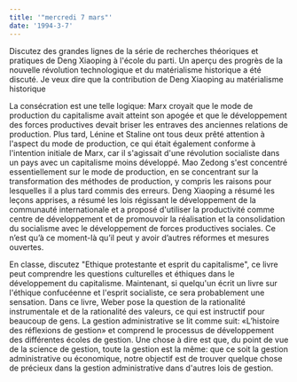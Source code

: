 ```yaml
---
title: '"mercredi 7 mars"'
date: '1994-3-7'
---
```


Discutez des grandes lignes de la série de recherches théoriques et pratiques de Deng Xiaoping à l'école du parti. Un aperçu des progrès de la nouvelle révolution technologique et du matérialisme historique a été discuté. Je veux dire que la contribution de Deng Xiaoping au matérialisme historique

La consécration est une telle logique: Marx croyait que le mode de production du capitalisme avait atteint son apogée et que le développement des forces productives devait briser les entraves des anciennes relations de production. Plus tard, Lénine et Staline ont tous deux prêté attention à l'aspect du mode de production, ce qui était également conforme à l'intention initiale de Marx, car il s'agissait d'une révolution socialiste dans un pays avec un capitalisme moins développé. Mao Zedong s'est concentré essentiellement sur le mode de production, en se concentrant sur la transformation des méthodes de production, y compris les raisons pour lesquelles il a plus tard commis des erreurs. Deng Xiaoping a résumé les leçons apprises, a résumé les lois régissant le développement de la communauté internationale et a proposé d'utiliser la productivité comme centre de développement et de promouvoir la réalisation et la consolidation du socialisme avec le développement de forces productives sociales. Ce n’est qu’à ce moment-là qu’il peut y avoir d’autres réformes et mesures ouvertes.

En classe, discutez "Ethique protestante et esprit du capitalisme", ce livre peut comprendre les questions culturelles et éthiques dans le développement du capitalisme. Maintenant, si quelqu'un écrit un livre sur l'éthique confucéenne et l'esprit socialiste, ce sera probablement une sensation. Dans ce livre, Weber pose la question de la rationalité instrumentale et de la rationalité des valeurs, ce qui est instructif pour beaucoup de gens. La gestion administrative se lit comme suit: «L’histoire des réflexions de gestion» et comprend le processus de développement des différentes écoles de gestion. Une chose à dire est que, du point de vue de la science de gestion, toute la gestion est la même: que ce soit la gestion administrative ou économique, notre objectif est de trouver quelque chose de précieux dans la gestion administrative dans d'autres lois de gestion.

